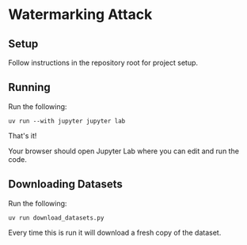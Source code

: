 # Watermarking Attack
## Setup
Follow instructions in the repository root for project setup.

## Running
Run the following:
```
uv run --with jupyter jupyter lab
```

That's it!

Your browser should open Jupyter Lab where you can edit and run the code.

## Downloading Datasets
Run the following:
```
uv run download_datasets.py
```

Every time this is run it will download a fresh copy of the dataset.